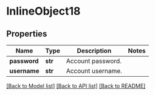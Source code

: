 # InlineObject18

## Properties
Name | Type | Description | Notes
------------ | ------------- | ------------- | -------------
**password** | **str** | Account password. | 
**username** | **str** | Account username. | 

[[Back to Model list]](../README.md#documentation-for-models) [[Back to API list]](../README.md#documentation-for-api-endpoints) [[Back to README]](../README.md)


